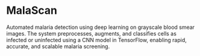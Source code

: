 # MalaScan
Automated malaria detection using deep learning on grayscale blood smear images. The system preprocesses, augments, and classifies cells as infected or uninfected using a CNN model in TensorFlow, enabling rapid, accurate, and scalable malaria screening.
